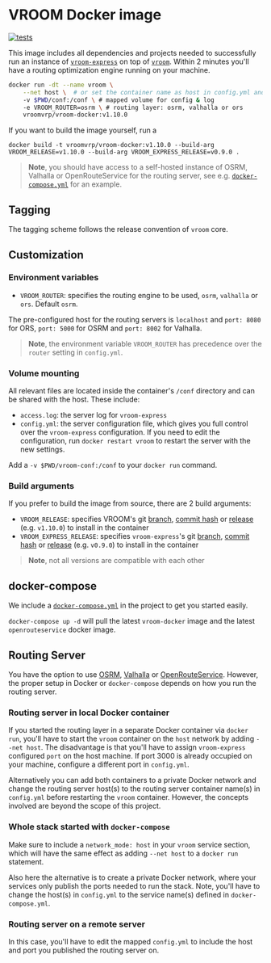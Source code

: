 # VROOM Docker image

[![tests](https://github.com/VROOM-Project/vroom-docker/actions/workflows/build_test_publish.yml/badge.svg)](https://github.com/VROOM-Project/vroom-docker/actions/workflows/build_test_publish.yml)

This image includes all dependencies and projects needed to successfully run an instance of [`vroom-express`](https://github.com/VROOM-Project/vroom-express) on top of [`vroom`](https://github.com/VROOM-Project/vroom). Within 2 minutes you'll have a routing optimization engine running on your machine.

```bash
docker run -dt --name vroom \
    --net host \  # or set the container name as host in config.yml and use --port 3000:3000 instead, see below
    -v $PWD/conf:/conf \ # mapped volume for config & log
    -e VROOM_ROUTER=osrm \ # routing layer: osrm, valhalla or ors
    vroomvrp/vroom-docker:v1.10.0
```

If you want to build the image yourself, run a

`docker build -t vroomvrp/vroom-docker:v1.10.0 --build-arg VROOM_RELEASE=v1.10.0 --build-arg VROOM_EXPRESS_RELEASE=v0.9.0 .`

> **Note**, you should have access to a self-hosted instance of OSRM, Valhalla or OpenRouteService for the routing server, see e.g. [`docker-compose.yml`](docker-compose.yml) for an example.

## Tagging

The tagging scheme follows the release convention of `vroom` core.

## Customization

### Environment variables

- `VROOM_ROUTER`: specifies the routing engine to be used, `osrm`, `valhalla` or `ors`. Default `osrm`.

The pre-configured host for the routing servers is `localhost` and `port: 8080` for ORS, `port: 5000` for OSRM and `port: 8002` for Valhalla.

> **Note**, the environment variable `VROOM_ROUTER` has precedence over the `router` setting in `config.yml`.

### Volume mounting

All relevant files are located inside the container's `/conf` directory and can be shared with the host. These include:

- `access.log`: the server log for `vroom-express`
- `config.yml`: the server configuration file, which gives you full control over the `vroom-express` configuration. If you need to edit the configuration, run `docker restart vroom` to restart the server with the new settings.

Add a `-v $PWD/vroom-conf:/conf` to your `docker run` command.

### Build arguments

If you prefer to build the image from source, there are 2 build arguments:

- `VROOM_RELEASE`: specifies VROOM's git [branch](https://github.com/VROOM-Project/vroom/branches), [commit hash](https://github.com/VROOM-Project/vroom/commits/master) or [release](https://github.com/VROOM-Project/vroom/releases) (e.g. `v1.10.0`) to install in the container
- `VROOM_EXPRESS_RELEASE`: specifies `vroom-express`'s git [branch](https://github.com/VROOM-Project/vroom-express/branches), [commit hash](https://github.com/VROOM-Project/vroom-express/commits/master) or [release](https://github.com/VROOM-Project/vroom-express/releases) (e.g. `v0.9.0`) to install in the container

> **Note**, not all versions are compatible with each other

## docker-compose

We include a [`docker-compose.yml`](docker-compose.yml) in the project to get you started easily.

`docker-compose up -d` will pull the latest `vroom-docker` image and the latest `openrouteservice` docker image.

## Routing Server

You have the option to use [OSRM](https://github.com/Project-OSRM/osrm-backend), [Valhalla](https://github.com/valhalla/valhalla) or [OpenRouteService](https://github.com/GIScience/openrouteservice). However, the proper setup in Docker or `docker-compose` depends on how you run the routing server.

### Routing server in local Docker container

If you started the routing layer in a separate Docker container via `docker run`, you'll have to start the `vroom` container on the `host` network by adding `--net host`. The disadvantage is that you'll have to assign `vroom-express` configured `port` on the host machine. If port 3000 is already occupied on your machine, configure a different port in `config.yml`.

Alternatively you can add both containers to a private Docker network and change the routing server host(s) to the routing server container name(s) in `config.yml` before restarting the `vroom` container. However, the concepts involved are beyond the scope of this project.

### Whole stack started with `docker-compose`

Make sure to include a `network_mode: host` in your `vroom` service section, which will have the same effect as adding `--net host` to a `docker run` statement.

Also here the alternative is to create a private Docker network, where your services only publish the ports needed to run the stack. Note, you'll have to change the host(s) in `config.yml` to the service name(s) defined in `docker-compose.yml`.

### Routing server on a remote server

In this case, you'll have to edit the mapped `config.yml` to include the host and port you published the routing server on.
